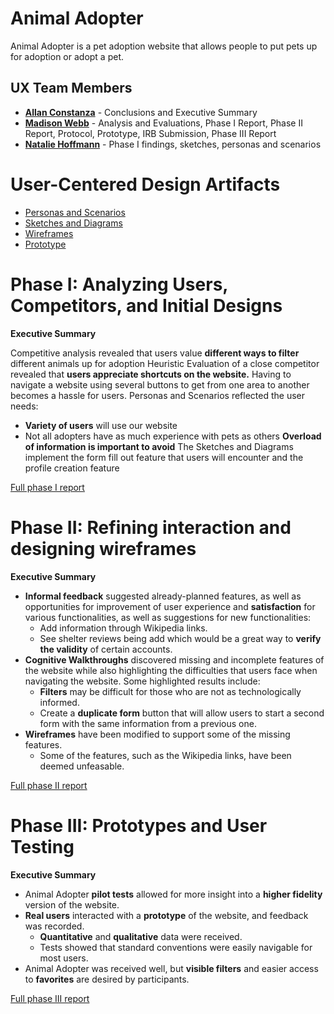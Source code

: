 # Animal Adopter

Animal Adopter is a pet adoption website that allows people to put pets up for adoption or adopt a pet.

## UX Team Members

* **[Allan Constanza](https://github.com/ChicoState/ux-personal-portfolio-AllanConstanza)** - Conclusions and Executive Summary
* **[Madison Webb](https://github.com/madisonewebb/UX-animal-adopter)** - Analysis and Evaluations, Phase I Report, Phase II Report, Protocol, Prototype, IRB Submission, Phase III Report
* **[Natalie Hoffmann](https://github.com/ChicoState/ux-personal-portfolio-a13n20)** - Phase I findings, sketches, personas and scenarios

# User-Centered Design Artifacts

* [Personas and Scenarios](personas/)
* [Sketches and Diagrams](sketches/)
* [Wireframes](wireframes/Wireframes.pdf)
* [Prototype](prototype/Prototype.pdf)

# Phase I: Analyzing Users, Competitors, and Initial Designs

**Executive Summary**

Competitive analysis revealed that users value **different ways to filter** different animals up for adoption
Heuristic Evaluation of a close competitor revealed that **users appreciate shortcuts on the website.** Having to navigate a website using several buttons to get from one area to another becomes a hassle for users. 
Personas and Scenarios reflected the user needs:
- **Variety of users** will use our website
-  Not all adopters have as much experience with pets as others 
**Overload of information is important to avoid** 
The Sketches and Diagrams implement the form fill out feature that users will encounter and the profile creation feature   

[Full phase I report](phaseI/)

# Phase II: Refining interaction and designing wireframes

**Executive Summary**

 - **Informal feedback** suggested already-planned features, as well as opportunities for improvement of user experience and **satisfaction** for various functionalities, as well as suggestions for new functionalities:
    - Add information through Wikipedia links.
    - See shelter reviews being add which would be a great way to **verify the validity** of certain accounts.
 - **Cognitive Walkthroughs** discovered missing and incomplete features of the website while also highlighting the difficulties that users face when navigating the website. Some highlighted results include:
    - **Filters** may be difficult for those who are not as technologically informed.
    - Create a **duplicate form** button that will allow users to start a second form with the same information from a previous one.
 - **Wireframes** have been modified to support some of the missing features.
    - Some of the features, such as the Wikipedia links, have been deemed unfeasable.


[Full phase II report](phaseII/)

# Phase III: Prototypes and User Testing

**Executive Summary**

 - Animal Adopter **pilot tests** allowed for more insight into a **higher fidelity** version of the website.
 - **Real users** interacted with a **prototype** of the website, and feedback was recorded.
    - **Quantitative** and **qualitative** data were received.
    - Tests showed that standard conventions were easily navigable for most users.
 - Animal Adopter was received well, but **visible filters** and easier access to **favorites** are desired by participants.


[Full phase III report](phaseIII/)

